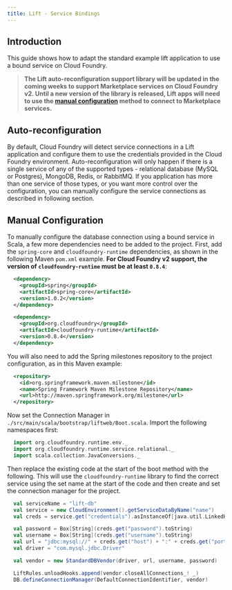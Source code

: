 ```yaml
---
title: Lift - Service Bindings
---
```


## <a id='intro'></a>Introduction ##

This guide shows how to adapt the standard example lift application to use a bound service on Cloud Foundry.

> **The Lift auto-reconfiguration support library will be updated in the coming weeks to support Marketplace services on Cloud Foundry v2. Until a new version of the library is released, Lift apps will need to use the [manual configuration](#manual) method to connect to Marketplace services.**

## <a id='auto'></a>Auto-reconfiguration ##

By default, Cloud Foundry will detect service connections in a Lift application and configure them to use the credentials provided in the Cloud Foundry environment. Auto-reconfiguration will only happen if there is a single service of any of the supported types - relational database (MySQL or Postgres), MongoDB, Redis, or RabbitMQ. If you application has more than one service of those types, or you want more control over the configuration, you can manually configure the service connections as described in following section.

## <a id='manual'></a>Manual Configuration ##

To manually configure the database connection using a bound service in Scala, a few more dependencies need to be added to the project. First, add the `spring-core` and `cloudfoundry-runtime` dependencies, as shown in the following Maven `pom.xml` example. **For Cloud Foundry v2 support, the version of `cloudfoundry-runtime` must be at least `0.8.4`**:

~~~xml
  <dependency>
    <groupId>spring</groupId>
    <artifactId>spring-core</artifactId>
    <version>1.0.2</version>
  </dependency>

  <dependency>
    <groupId>org.cloudfoundry</groupId>
    <artifactId>cloudfoundry-runtime</artifactId>
    <version>0.8.4</version>
  </dependency>
~~~

You will also need to add the Spring milestones repository to the project configuration, as in this Maven example: 

~~~xml
  <repository>
    <id>org.springframework.maven.milestone</id>
    <name>Spring Framework Maven Milestone Repository</name>
    <url>http://maven.springframework.org/milestone</url>
  </repository>
~~~

Now set the Connection Manager in `./src/main/scala/bootstrap/liftweb/Boot.scala`. Import the following namespaces first:

~~~scala
  import org.cloudfoundry.runtime.env._
  import org.cloudfoundry.runtime.service.relational._
  import scala.collection.JavaConversions._
~~~

Then replace the existing code at the start of the boot method with the following. This will use the `cloudfoundry-runtime` library to find the correct service using the set name at the start of the code and then create and set the connection manager for the project.

~~~scala
  val serviceName = "lift-db"
  val service = new CloudEnvironment().getServiceDataByName("name")
  val creds = service.get("credentials").asInstanceOf[java.util.LinkedHashMap[String, Object]]

  val password = Box[String](creds.get("password").toString)
  val username = Box[String](creds.get("username").toString)
  val url = "jdbc:mysql://" + creds.get("host") + ":" + creds.get("port") + "/" + creds.get("name")
  val driver = "com.mysql.jdbc.Driver"

  val vendor = new StandardDBVendor(driver, url, username, password)

  LiftRules.unloadHooks.append(vendor.closeAllConnections_! _)
  DB.defineConnectionManager(DefaultConnectionIdentifier, vendor)
~~~

